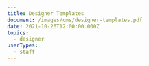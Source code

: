 ```yaml
---
title: Designer Templates
document: /images/cms/designer-templates.pdf
date: 2021-10-26T12:00:00.000Z
topics:
  - designer
userTypes:
  - staff
---
```

